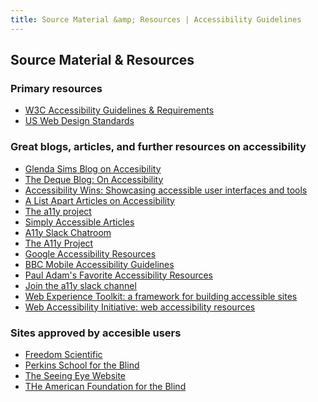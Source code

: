```yaml
---
title: Source Material &amp; Resources | Accessibility Guidelines
---
```

<h2 class="page-title">Source Material &amp; Resources</h2>

### Primary resources

* <a href="https://www.w3.org/WAI/WCAG20/quickref/">W3C Accessibility Guidelines &amp; Requirements</a>
* <a href="https://standards.usa.gov/getting-started/">US Web Design Standards</a>

### Great blogs, articles, and further resources on accessibility

* <a href="http://www.glendathegood.com/blog/?cat=3">Glenda Sims Blog on Accesibility</a>
* <a href="http://www.deque.com/blog/">The Deque Blog: On Accessibility</a>
* <a href="https://a11ywins.tumblr.com/">Accessibility Wins: Showcasing accessible user interfaces and tools</a>
* <a href="http://alistapart.com/topic/accessibility">A List Apart Articles on Accessibility</a>
* <a href='http://a11yproject.com/'>The a11y project</a>
* <a href="http://simplyaccessible.com/articles/">Simply Accessible Articles</a>
* <a href="http://web-a11y.herokuapp.com/">A11y Slack Chatroom</a>
* <a href="http://a11yproject.com/">The A11y Project</a>
* <a href="https://webaccessibility.withgoogle.com/resources">Google Accessibility Resources</a>
* <a href='http://www.bbc.co.uk/guidelines/futuremedia/accessibility/mobile/user-experience'>BBC Mobile Accessibility Guidelines </a>
* <a href='http://pauljadam.com/#/resources#heading0'>Paul Adam's Favorite Accessibility Resources</a>
* <a href='http://web-a11y.herokuapp.com/'> Join the a11y slack channel </a>
* <a href='http://wet-boew.github.io/v4.0-ci/index-en.html'>Web Experience Toolkit: a framework for building accessible sites </a>
* <a href='https://www.w3.org/WAI/'>Web Accessibility Initiative: web accessibility resources </a>

### Sites approved by accesible users

* <a href="http://www.freedomscientific.com/">Freedom Scientific</a>
* <a href="http://www.perkins.org/">Perkins School for the Blind</a>
* <a href="http://www.seeingeye.org/?referrer=https://www.google.com/">The Seeing Eye Website</a>
* <a href="http://www.afb.org/default.aspx">THe American Foundation for the Blind</a>

  

